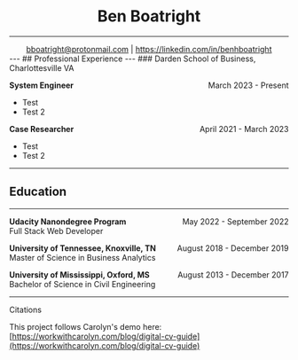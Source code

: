 <h1 style = "text-align: center;"> <b>Ben Boatright</b> </h1>

---
<div style = "text-align: center;">
<a href="bboatright@protonmail.com">
bboatright@protonmail.com</a>
|
<a href="https://linkedin.com/in/benhboatright">
https://linkedin.com/in/benhboatright</a>
</div>
---
## Professional Experience
---
### Darden School of Business, Charlottesville VA
<!-- https://stackoverflow.com/a/65855714 -->
<p style="text-align:left;">
    <b>System Engineer</b>
    <span style="float:right"> March 2023 - Present</span>
</p>

- Test
- Test 2

<p style="text-align:left;">
    <b>Case Researcher</b>
    <span style="float:right"> April 2021 - March 2023</span>
</p>

- Test
- Test 2

---
## Education
---
<p style="text-align:left;">
    <b>Udacity Nanondegree Program</b>
    <span style="float:right"> May 2022 - September 2022</span>
    <br>
    Full Stack Web Developer
</p>

<p style="text-align:left;">
    <b>University of Tennessee, Knoxville, TN</b>
    <span style="float:right"> August 2018 - December 2019</span>
    <br>
    Master of Science in Business Analytics
</p>

<p style="text-align:left;">
    <b>University of Mississippi, Oxford, MS</b>
    <span style="float:right"> August 2013 - December 2017</span>
    <br>
    Bachelor of Science in Civil Engineering
</p>

---

Citations

This project follows Carolyn's demo here:  [https://workwithcarolyn.com/blog/digital-cv-guide](https://workwithcarolyn.com/blog/digital-cv-guide)